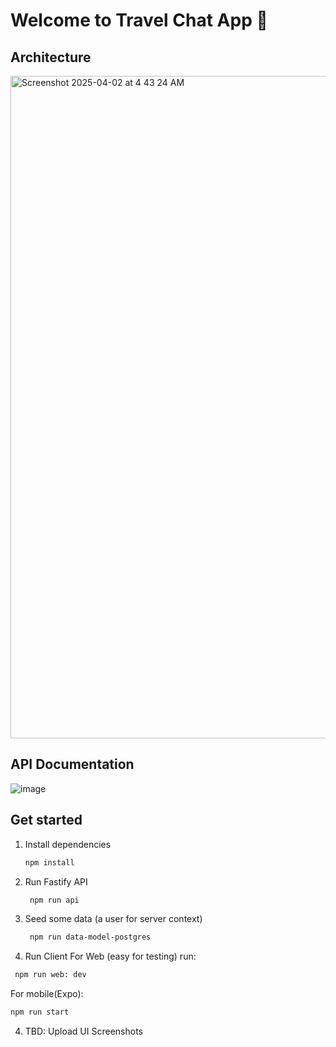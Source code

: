 # Welcome to Travel Chat App 👋

## Architecture

<img width="1060" alt="Screenshot 2025-04-02 at 4 43 24 AM" src="https://github.com/user-attachments/assets/fd3d8b93-9f1f-4332-beb0-ce609ae96731" />


## API Documentation

![image](https://github.com/user-attachments/assets/5d027dce-fc72-4a39-a9f7-cf4f74d8cd2e)


## Get started

1. Install dependencies

    ```bash
    npm install
    ```

2. Run Fastify API

    ```bash
     npm run api
    ```
3. Seed some data (a user for server context)

    ```bash
     npm run data-model-postgres
    ```

3. Run Client
   For Web (easy for testing)  run:

```bash
 npm run web: dev
```
  For mobile(Expo): 
  ```bash
 npm run start
```

4. TBD: Upload UI Screenshots

